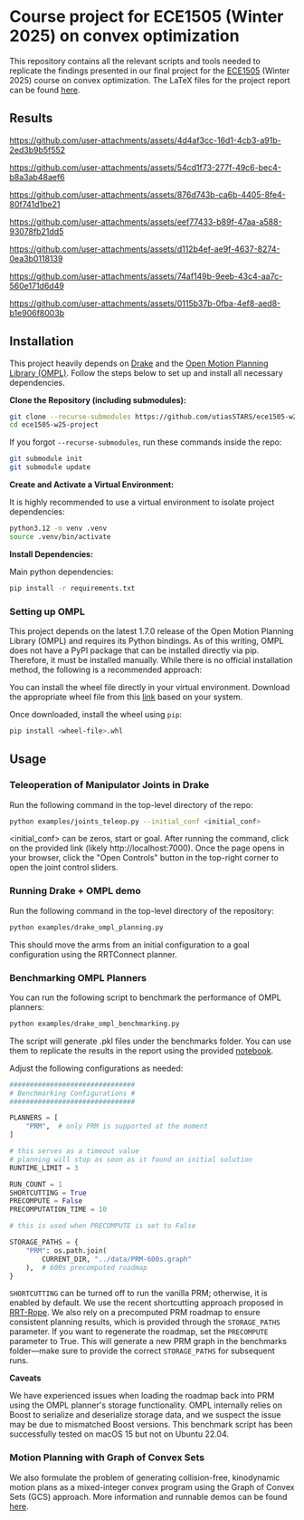 # Course project for ECE1505 (Winter 2025) on convex optimization

This repository contains all the relevant scripts and tools needed to replicate the findings presented in our final project for the [ECE1505](https://www.comm.utoronto.ca/~weiyu/ece1505/) (Winter 2025) course on convex optimization. The LaTeX files for the project report can be found [here](docs/report/).

## Results
https://github.com/user-attachments/assets/4d4af3cc-16d1-4cb3-a91b-2ed3b9b5f552

https://github.com/user-attachments/assets/54cd1f73-277f-49c6-bec4-b8a3ab48aef6

https://github.com/user-attachments/assets/876d743b-ca6b-4405-8fe4-80f741d1be21

https://github.com/user-attachments/assets/eef77433-b89f-47aa-a588-93078fb21dd5

https://github.com/user-attachments/assets/d112b4ef-ae9f-4637-8274-0ea3b0118139

https://github.com/user-attachments/assets/74af149b-9eeb-43c4-aa7c-560e171d6d49

https://github.com/user-attachments/assets/0115b37b-0fba-4ef8-aed8-b1e906f8003b

## Installation

This project heavily depends on [Drake](https://drake.mit.edu) and the [Open Motion Planning Library (OMPL)](https://ompl.kavrakilab.org). Follow the steps below to set up and install all necessary dependencies.

**Clone the Repository (including submodules):**

```bash
git clone --recurse-submodules https://github.com/utiasSTARS/ece1505-w25-project
cd ece1505-w25-project
```

If you forgot `--recurse-submodules`, run these commands inside the repo:
```bash
git submodule init
git submodule update
```

**Create and Activate a Virtual Environment:**

It is highly recommended to use a virtual environment to isolate project dependencies:

```bash
python3.12 -m venv .venv
source .venv/bin/activate
```

**Install Dependencies:**

Main python dependencies:
```bash
pip install -r requirements.txt
```

### Setting up OMPL

This project depends on the latest 1.7.0 release of the Open Motion Planning Library (OMPL) and requires its Python bindings. As of this writing, OMPL does not have a PyPI package that can be installed directly via pip. Therefore, it must be installed manually. While there is no official installation method, the following is a recommended approach:

You can install the wheel file directly in your virtual environment. Download the appropriate wheel file from this [link](https://github.com/ompl/ompl/releases/tag/1.7.0) based on your system.

Once downloaded, install the wheel using `pip`:
```bash
pip install <wheel-file>.whl
```

## Usage

### Teleoperation of Manipulator Joints in Drake

Run the following command in the top-level directory of the repo:
```bash
python examples/joints_teleop.py --initial_conf <initial_conf>
```
<initial_conf> can be zeros, start or goal.
After running the command, click on the provided link (likely http://localhost:7000). 
Once the page opens in your browser, click the "Open Controls" button 
in the top-right corner to open the joint control sliders.

### Running Drake + OMPL demo
Run the following command in the top-level directory of the repository:
```bash
python examples/drake_ompl_planning.py
```

This should move the arms from an initial configuration to a goal configuration using the RRTConnect planner.

### Benchmarking OMPL Planners

You can run the following script to benchmark the performance of OMPL planners:
```bash
python examples/drake_ompl_benchmarking.py
```

The script will generate .pkl files under the benchmarks folder. You can use them to replicate the results in the report using the provided [notebook](notebooks/plot_statistics.ipynb).

Adjust the following configurations as needed:
```py
###############################
# Benchmarking Configurations #
###############################

PLANNERS = [
    "PRM",  # only PRM is supported at the moment
]

# this serves as a timeout value
# planning will stop as soon as it found an initial solution
RUNTIME_LIMIT = 3

RUN_COUNT = 1
SHORTCUTTING = True
PRECOMPUTE = False
PRECOMPUTATION_TIME = 10

# this is used when PRECOMPUTE is set to False

STORAGE_PATHS = {
    "PRM": os.path.join(
        CURRENT_DIR, "../data/PRM-600s.graph"
    ),  # 600s precomputed roadmap
}
```
`SHORTCUTTING` can be turned off to run the vanilla PRM; otherwise, it is enabled by default. We use the recent shortcutting approach proposed in [RRT-Rope](https://ieeexplore.ieee.org/abstract/document/9659071/?casa_token=litbc_-XX08AAAAA:03pWiotQEAXvHXJJBNOk5vNHlFvx1sWlrpQLe3qrlsBA7KdQYo1hQGBqj5sjU-d3hQgnVJBYEw). We also rely on a precomputed PRM roadmap to ensure consistent planning results, which is provided through the `STORAGE_PATHS` parameter. If you want to regenerate the roadmap, set the `PRECOMPUTE` parameter to True. This will generate a new PRM graph in the benchmarks folder—make sure to provide the correct `STORAGE_PATHS` for subsequent runs.

**Caveats**

We have experienced issues when loading the roadmap back into PRM using the OMPL planner's storage functionality. OMPL internally relies on Boost to serialize and deserialize storage data, and we suspect the issue may be due to mismatched Boost versions. This benchmark script has been successfully tested on macOS 15 but not on Ubuntu 22.04.

### Motion Planning with Graph of Convex Sets

We also formulate the problem of generating collision-free, kinodynamic motion plans as a mixed-integer convex program using the Graph of Convex Sets (GCS) approach. More information and runnable demos can be found [here](examples/drake_gcs_planning/).
